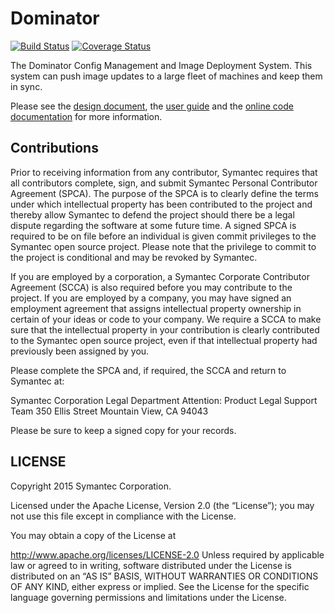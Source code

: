 # Dominator
[![Build Status](https://travis-ci.org/Symantec/Dominator.svg?branch=master)](https://travis-ci.org/Symantec/Dominator)
[![Coverage Status](https://coveralls.io/repos/github/Symantec/Dominator/badge.svg?branch=master)](https://coveralls.io/github/Symantec/Dominator?branch=master)

The Dominator Config Management and Image Deployment System. This system can
push image updates to a large fleet of machines and keep them in sync.

Please see the
[design document](https://docs.google.com/document/d/1fiDFY9T0mc5zMcFqPvmQcD90T4WQr8wpiMTHVDjTkOE/pub),
the [user guide](user-guide/README.md)
and the
[online code documentation](https://godoc.org/?q=github.com%2FSymantec%2FDominator%2F)
for more information.

## Contributions

Prior to receiving information from any contributor, Symantec requires
that all contributors complete, sign, and submit Symantec Personal
Contributor Agreement (SPCA).  The purpose of the SPCA is to clearly
define the terms under which intellectual property has been
contributed to the project and thereby allow Symantec to defend the
project should there be a legal dispute regarding the software at some
future time. A signed SPCA is required to be on file before an
individual is given commit privileges to the Symantec open source
project.  Please note that the privilege to commit to the project is
conditional and may be revoked by Symantec.

If you are employed by a corporation, a Symantec Corporate Contributor
Agreement (SCCA) is also required before you may contribute to the
project.  If you are employed by a company, you may have signed an
employment agreement that assigns intellectual property ownership in
certain of your ideas or code to your company.  We require a SCCA to
make sure that the intellectual property in your contribution is
clearly contributed to the Symantec open source project, even if that
intellectual property had previously been assigned by you.

Please complete the SPCA and, if required, the SCCA and return to
Symantec at:

Symantec Corporation
Legal Department
Attention:  Product Legal Support Team
350 Ellis Street
Mountain View, CA 94043

Please be sure to keep a signed copy for your records.

## LICENSE

Copyright 2015 Symantec Corporation.

Licensed under the Apache License, Version 2.0 (the “License”); you
may not use this file except in compliance with the License.

You may obtain a copy of the License at

http://www.apache.org/licenses/LICENSE-2.0 Unless required by
applicable law or agreed to in writing, software distributed under the
License is distributed on an “AS IS” BASIS, WITHOUT WARRANTIES OR
CONDITIONS OF ANY KIND, either express or implied. See the License for
the specific language governing permissions and limitations under the
License.
